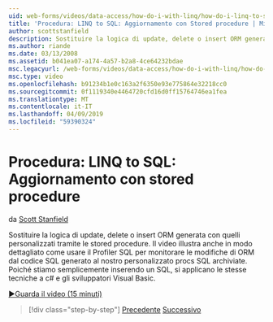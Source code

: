 ```yaml
---
uid: web-forms/videos/data-access/how-do-i-with-linq/how-do-i-linq-to-sql-updating-with-stored-procedures
title: 'Procedura: LINQ to SQL: Aggiornamento con Stored procedure | Microsoft Docs'
author: scottstanfield
description: Sostituire la logica di update, delete o insert ORM generata con quelli personalizzati tramite le stored procedure. Il video illustra inoltre in modo dettagliato come usare il Profiler SQL per...
ms.author: riande
ms.date: 03/13/2008
ms.assetid: b041ea07-a174-4a57-b2a8-4ce64232bdae
msc.legacyurl: /web-forms/videos/data-access/how-do-i-with-linq/how-do-i-linq-to-sql-updating-with-stored-procedures
msc.type: video
ms.openlocfilehash: b91234b1e0c163a2f6350e93e775864e32218cc0
ms.sourcegitcommit: 0f1119340e4464720cfd16d0ff15764746ea1fea
ms.translationtype: MT
ms.contentlocale: it-IT
ms.lasthandoff: 04/09/2019
ms.locfileid: "59390324"
---
```

# <a name="how-do-i-linq-to-sql-updating-with-stored-procedures"></a>Procedura: LINQ to SQL: Aggiornamento con stored procedure

da [Scott Stanfield](https://github.com/scottstanfield)

Sostituire la logica di update, delete o insert ORM generata con quelli personalizzati tramite le stored procedure. Il video illustra anche in modo dettagliato come usare il Profiler SQL per monitorare le modifiche di ORM dal codice SQL generato al nostro personalizzato procs SQL archiviate. Poiché stiamo semplicemente inserendo un SQL, si applicano le stesse tecniche a c# e gli sviluppatori Visual Basic.

[&#9654;Guarda il video (15 minuti)](https://channel9.msdn.com/Blogs/ASP-NET-Site-Videos/how-do-i-linq-to-sql-updating-with-stored-procedures)

> [!div class="step-by-step"]
> [Precedente](how-do-i-linq-to-sql-using-stored-procedures.md)
> [Successivo](how-do-i-linq-to-sql-executing-arbitrary-sql.md)

